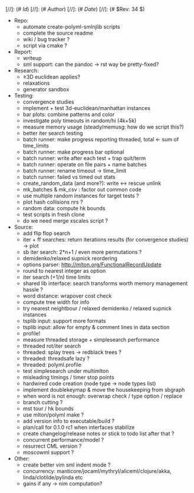 
[//]: (# $Id$)
[//]: (# $Author$)
[//]: (# $Date$)
[//]: (# $Rev: 34 $)

* Repo:
    - automate create-polyml-smlnjlib scripts
    - complete the source readme
    - wiki / bug tracker ?
    - script via cmake ?
* Report:
    - writeup
    - sml support: can the pandoc -> rst way be pretty-fixed?
* Research:
    - ≥3D euclidean applies?
    - relaxations
    - generator sandbox
* Testing:
    - convergence studies
    - implement + test 3d-euclidean/manhattan instances
    - bar plots: combine patterns and color
    - investigate poly timeouts in random/hi (4k+5k)
    - measure memory usage (steady/memusg: how do we script this?)
    - better iter search testing
    - batch runner: make progress reporting threaded, total <- sum of time_limits
    - batch runner: make progress bar optional
    - batch runner: write after each test + trap quit/term
    - batch runner: operate on file pairs + name batches
    - batch runner: rename timeout -> time_limit
    - batch runner: failed vs timed out stats
    - create_random_data (and more?): write <-> rescue unlink
    - mk_batches & mk_csv : factor out common code
    - use multiple random instances for target tests ?
    - plot hash collisions nrs ?
    - random data: compute hk bounds
    - test scripts in fresh clone
    - do we need merge xscales script ?
* Source:
    - add flip flop search
    - iter + ff searches: return iterations results (for convergence studies) -> plot
    - sb iter search: 2*n+1 / even more permutations ?
    - demidenko/relaxed supnick reordering
    - options parser: http://mlton.org/FunctionalRecordUpdate
    - round to nearest integer as option
    - iter search (+1/n) time limits
    - shared lib interface: search transforms worth memory management hassle ?
    - word distance: wrapover cost check
    - compute tree width for info
    - try nearest neightbour / relaxed demidenko / relaxed supnick instances
    - tsplib input: support more formats
    - tsplib input: allow for empty & comment lines in data section
    - profile!
    - measure threaded storage + simplesearch performance
    - threaded rot/iter search
    - threaded: splay trees -> redblack trees ?
    - threaded: threadsafe lazy ?
    - threaded: polyml.profile
    - test simplesearch under multimlton
    - misleading timings / timer stop points
    - hardwired code creation (node type -> node types list)
    - implement doublekeymap & move the housekeeping from sbgraph
    - when word is not enough: overwrap check / type option / replace
    - branch cutting ?
    - mst tour / hk bounds
    - use mlton/polyml make ?
    - add version info to executable/build ?
    - plan/call for 0.1.0 rc1 when interfaces stabilize
    - create changelog/release notes or stick to todo list after that ?
    - concurrent performance/model ?
    - resurrect CML version ?
    - moscowml support ?
* Other:
    - create better vim sml indent mode ?
    - concurrency: manticore/jocaml/mythryl/aliceml/clojure/akka,
                   linda/clotilde/pylinda etc
    - gains if any -> nim computation?
